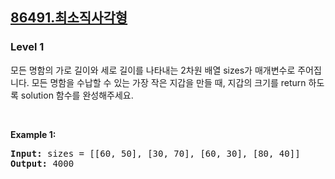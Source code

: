 <h2><a href="https://school.programmers.co.kr/learn/courses/30/lessons/86491">86491.최소직사각형</a></h2><h3>Level 1</h3>

모든 명함의 가로 길이와 세로 길이를 나타내는 2차원 배열 sizes가 매개변수로 주어집니다. 모든 명함을 수납할 수 있는 가장 작은 지갑을 만들 때, 지갑의 크기를 return 하도록 solution 함수를 완성해주세요.
<p>&nbsp;</p>
<p><strong class="example">Example 1:</strong></p>
<pre><strong>Input:</strong> sizes = [[60, 50], [30, 70], [60, 30], [80, 40]]
<strong>Output:</strong> 4000</pre>